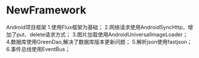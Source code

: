 # NewFramework
Android项目框架
1.使用Flux框架为基础；
2.网络请求使用AndroidSyncHttp，增加了put、delete请求方式；
3.图片加载使用AndroidUniversalImageLoader；
4.数据库使用GreenDao,解决了数据库版本更新问题；
5.解析json使用fastjson；
6.事件总线使用EventBus；
